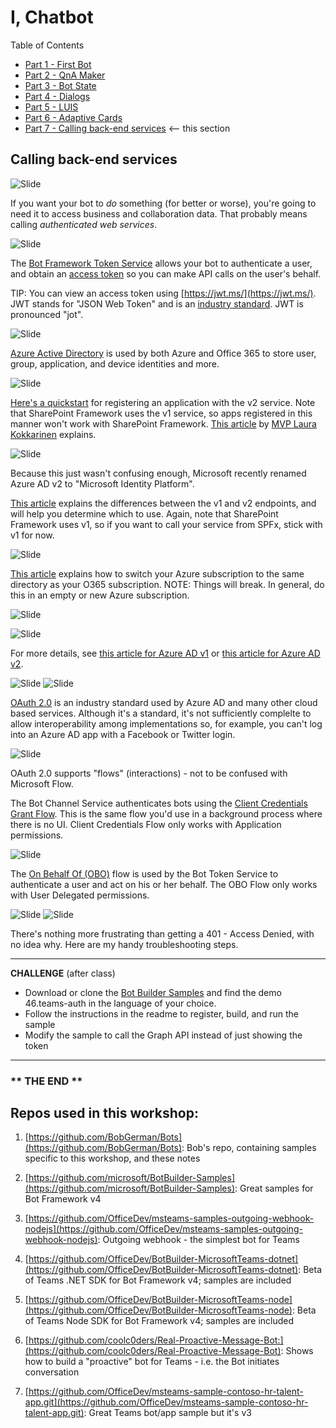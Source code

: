 # I, Chatbot

Table of Contents

* [Part 1 - First Bot](01-FirstBot.md)
* [Part 2 - QnA Maker](02-QnAMaker.md)
* [Part 3 - Bot State](03-State.md)
* [Part 4 - Dialogs](04-Dialogs.md)
* [Part 5 - LUIS](05-LUIS.md)
* [Part 6 - Adaptive Cards](06-AdaptiveCards.md)
* [Part 7 - Calling back-end services](07-CallingServices.md) <-- this section

## Calling back-end services

![Slide](./Slides/Slide59.PNG)

If you want your bot to _do_ something (for better or worse), you're going to need it to access business and collaboration data. That probably means calling _authenticated web services_.

![Slide](./Slides/Slide60.PNG)

The [Bot Framework Token Service](https://docs.microsoft.com/en-us/azure/bot-service/bot-builder-concept-authentication?view=azure-bot-service-4.0) allows your bot to authenticate a user, and obtain an [access token](https://docs.microsoft.com/en-us/azure/active-directory/develop/access-tokens) so you can make API calls on the user's behalf.

TIP: You can view an access token using [https://jwt.ms/](https://jwt.ms/). JWT stands for "JSON Web Token" and is an [industry standard](https://jwt.io/). JWT is pronounced "jot".

![Slide](./Slides/Slide61.PNG)

[Azure Active Directory](https://azure.microsoft.com/en-us/services/active-directory/) is used by both Azure and Office 365 to store user, group, application, and device identities and more.

![Slide](./Slides/Slide62.PNG)

[Here's a quickstart](https://docs.microsoft.com/en-us/azure/active-directory/develop/quickstart-register-app) for registering an application with the v2 service. Note that SharePoint Framework uses the v1 service, so apps registered in this manner won't work with SharePoint Framework. [This article](https://laurakokkarinen.com/how-to-set-up-an-azure-ad-application-registration-for-calling-microsoft-graph/) by [MVP Laura Kokkarinen](https://twitter.com/LauraKokkarinen) explains.

![Slide](./Slides/Slide63.PNG)

Because this just wasn't confusing enough, Microsoft recently renamed Azure AD v2 to "Microsoft Identity Platform".

[This article](https://docs.microsoft.com/en-us/azure/active-directory/develop/azure-ad-endpoint-comparison) explains the differences between the v1 and v2 endpoints, and will help you determine which to use. Again, note that SharePoint Framework uses v1, so if you want to call your service from SPFx, stick with v1 for now.

![Slide](./Slides/Slide64.PNG)

[This article](https://samcogan.com/changing-an-azure-subscriptions-tenant/) explains how to switch your Azure subscription to the same directory as your O365 subscription. NOTE: Things will break. In general, do this in an empty or new Azure subscription.

![Slide](./Slides/Slide65.PNG)

![Slide](./Slides/Slide66.PNG)

For more details, see [this article for Azure AD v1](https://docs.microsoft.com/en-us/azure/active-directory/develop/v1-permissions-and-consent) or [this article for Azure AD v2](https://docs.microsoft.com/en-us/azure/active-directory/develop/v2-permissions-and-consent).

![Slide](./Slides/Slide67.PNG)
![Slide](./Slides/Slide68.PNG)

[OAuth 2.0](https://oauth.net/2/) is an industry standard used by Azure AD and many other cloud based services. Although it's a standard, it's not sufficiently complelte to allow interoperability among implementations so, for example, you can't log into an Azure AD app with a Facebook or Twitter login.

![Slide](./Slides/Slide69.PNG)

OAuth 2.0 supports "flows" (interactions) - not to be confused with Microsoft Flow.

The Bot Channel Service authenticates bots using the [Client Credentials Grant Flow](https://docs.microsoft.com/en-us/azure/active-directory/develop/v2-oauth2-client-creds-grant-flow). This is the same flow you'd use in a background process where there is no UI. Client Credentials Flow only works with Application permissions.

![Slide](./Slides/Slide70.PNG)

The [On Behalf Of (OBO)](https://docs.microsoft.com/en-us/azure/active-directory/develop/v2-oauth2-on-behalf-of-flow) flow is used by the Bot Token Service to authenticate a user and act on his or her behalf. The OBO Flow only works with User Delegated permissions.

![Slide](./Slides/Slide71.PNG)
![Slide](./Slides/Slide72.PNG)

There's nothing more frustrating than getting a 401 - Access Denied, with no idea why. Here are my handy troubleshooting steps.

---
__**CHALLENGE**__ (after class)

* Download or clone the [Bot Builder Samples](https://github.com/microsoft/BotBuilder-Samples) and find the demo 46.teams-auth in the language of your choice.
* Follow the instructions in the readme to register, build, and run the sample
* Modify the sample to call the Graph API instead of just showing the token

---

### ** THE END **

## Repos used in this workshop:

1. [https://github.com/BobGerman/Bots](https://github.com/BobGerman/Bots): Bob's repo, containing samples specific to this workshop, and these notes

1. [https://github.com/microsoft/BotBuilder-Samples](https://github.com/microsoft/BotBuilder-Samples): Great samples for Bot Framework v4

1. [https://github.com/OfficeDev/msteams-samples-outgoing-webhook-nodejs](https://github.com/OfficeDev/msteams-samples-outgoing-webhook-nodejs): Outgoing webhook - the simplest bot for Teams

1. [https://github.com/OfficeDev/BotBuilder-MicrosoftTeams-dotnet](https://github.com/OfficeDev/BotBuilder-MicrosoftTeams-dotnet): Beta of Teams .NET SDK for Bot Framework v4; samples are included

1. [https://github.com/OfficeDev/BotBuilder-MicrosoftTeams-node](https://github.com/OfficeDev/BotBuilder-MicrosoftTeams-node): Beta of Teams Node SDK for Bot Framework v4; samples are included

1. [https://github.com/coolc0ders/Real-Proactive-Message-Bot:](https://github.com/coolc0ders/Real-Proactive-Message-Bot): Shows how to build a "proactive" bot for Teams - i.e. the Bot initiates conversation

1. [https://github.com/OfficeDev/msteams-sample-contoso-hr-talent-app.git](https://github.com/OfficeDev/msteams-sample-contoso-hr-talent-app.git): Great Teams bot/app sample but it's v3

